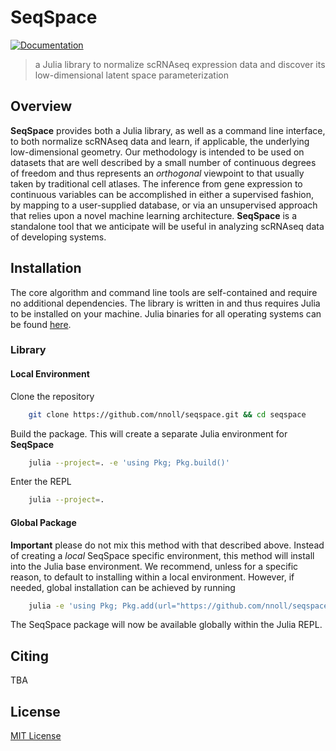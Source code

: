 # SeqSpace

[![Documentation](https://img.shields.io/badge/Documentation-Link-blue.svg)](https://nnoll.github.io/seqspace/)

> a Julia library to normalize scRNAseq expression data and discover its low-dimensional latent space parameterization

## Overview

**SeqSpace** provides both a Julia library, as well as a command line interface, to both normalize scRNAseq data and learn, if applicable, the underlying low-dimensional geometry.
Our methodology is intended to be used on datasets that are well described by a small number of continuous degrees of freedom and thus represents an _orthogonal_ viewpoint to that usually taken by traditional cell atlases.
The inference from gene expression to continuous variables can be accomplished in either a supervised fashion, by mapping to a user-supplied database, or via an unsupervised approach that relies upon a novel machine learning architecture.
**SeqSpace** is a standalone tool that we anticipate will be useful in analyzing scRNAseq data of developing systems.

## Installation

The core algorithm and command line tools are self-contained and require no additional dependencies.
The library is written in and thus requires Julia to be installed on your machine.
Julia binaries for all operating systems can be found [here](https://julialang.org/downloads/).

### Library

#### Local Environment

Clone the repository
```bash
    git clone https://github.com/nnoll/seqspace.git && cd seqspace
```

Build the package. This will create a separate Julia environment for **SeqSpace**
```bash
    julia --project=. -e 'using Pkg; Pkg.build()'
```

Enter the REPL
```bash
    julia --project=.
```

#### Global Package

**Important** please do not mix this method with that described above.
Instead of creating a _local_ SeqSpace specific environment, this method will install into the Julia base environment.
We recommend, unless for a specific reason, to default to installing within a local environment.
However, if needed, global installation can be achieved by running

```bash
    julia -e 'using Pkg; Pkg.add(url="https://github.com/nnoll/seqspace.git")'
```

The SeqSpace package will now be available globally within the Julia REPL.

## Citing
TBA

## License

[MIT License](LICENSE)
